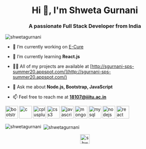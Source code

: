 <h1 align="center">Hi 👋, I'm Shweta Gurnani</h1>
<h3 align="center">A passionate Full Stack Developer from India</h3>

<p align="left"> <img src="https://komarev.com/ghpvc/?username=shwetagurnani" alt="shwetagurnani" /> </p>

- 🔭 I’m currently working on [E-Cure](https://github.com/shwetagurnani/E-Cure)

- 🌱 I’m currently learning **React.js**

- 👨‍💻 All of my projects are available at [http://sgurnani-sps-summer20.appspot.com/](http://sgurnani-sps-summer20.appspot.com/)

- 💬 Ask me about **Node.js, Bootstrap, JavaScript**

- 📫 Feel free to reach me at **18107@iiitu.ac.in**

<p align="left"><img src="https://devicons.github.io/devicon/devicon.git/icons/bootstrap/bootstrap-plain.svg" alt="bootstrap" width="40" height="40"/> <img src="https://devicons.github.io/devicon/devicon.git/icons/c/c-original.svg" alt="c" width="40" height="40"/> <img src="https://devicons.github.io/devicon/devicon.git/icons/cplusplus/cplusplus-original.svg" alt="cplusplus" width="40" height="40"/> <img src="https://devicons.github.io/devicon/devicon.git/icons/css3/css3-original-wordmark.svg" alt="css3" width="40" height="40"/> <img src="https://devicons.github.io/devicon/devicon.git/icons/javascript/javascript-original.svg" alt="javascript" width="40" height="40"/> <img src="https://devicons.github.io/devicon/devicon.git/icons/mongodb/mongodb-original-wordmark.svg" alt="mongodb" width="40" height="40"/> <img src="https://devicons.github.io/devicon/devicon.git/icons/mysql/mysql-original-wordmark.svg" alt="mysql" width="40" height="40"/> <img src="https://devicons.github.io/devicon/devicon.git/icons/nodejs/nodejs-original-wordmark.svg" alt="nodejs" width="40" height="40"/> <img src="https://devicons.github.io/devicon/devicon.git/icons/react/react-original-wordmark.svg" alt="react" width="40" height="40"/></p><p><img align="left" src="https://github-readme-stats.vercel.app/api/top-langs/?username=shwetagurnani&layout=compact&hide=html" alt="shwetagurnani" /></p>

<p>&nbsp;<img align="center" src="https://github-readme-stats.vercel.app/api?username=shwetagurnani&show_icons=true" alt="shwetagurnani" /></p>

<p align="center">
<a href="https://linkedin.com/in/shwetagurnani28" target="blank"><img align="center" src="https://cdn.jsdelivr.net/npm/simple-icons@3.0.1/icons/linkedin.svg" alt="shwetagurnani28" height="30" width="30" /></a>
</p>
